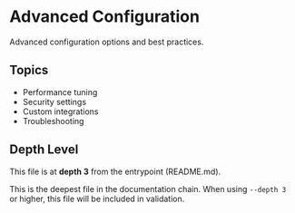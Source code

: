 # Advanced Configuration

Advanced configuration options and best practices.

## Topics

- Performance tuning
- Security settings
- Custom integrations
- Troubleshooting

## Depth Level

This file is at **depth 3** from the entrypoint (README.md).

This is the deepest file in the documentation chain. When using `--depth 3` or higher, this file will be included in validation.
